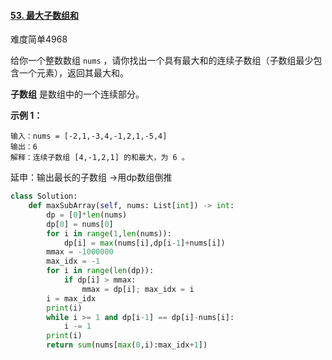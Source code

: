 #### [53. 最大子数组和](https://leetcode.cn/problems/maximum-subarray/)

难度简单4968

给你一个整数数组 `nums` ，请你找出一个具有最大和的连续子数组（子数组最少包含一个元素），返回其最大和。

**子数组** 是数组中的一个连续部分。

 

**示例 1：**

```
输入：nums = [-2,1,-3,4,-1,2,1,-5,4]
输出：6
解释：连续子数组 [4,-1,2,1] 的和最大，为 6 。
```



延申：输出最长的子数组 ->用dp数组倒推

```python
class Solution:
    def maxSubArray(self, nums: List[int]) -> int:
        dp = [0]*len(nums)
        dp[0] = nums[0]
        for i in range(1,len(nums)):
            dp[i] = max(nums[i],dp[i-1]+nums[i])
        mmax = -1000000
        max_idx = -1
        for i in range(len(dp)):
            if dp[i] > mmax: 
                mmax = dp[i]; max_idx = i
        i = max_idx
        print(i)
        while i >= 1 and dp[i-1] == dp[i]-nums[i]:
            i -= 1
        print(i)
        return sum(nums[max(0,i):max_idx+1])
```

